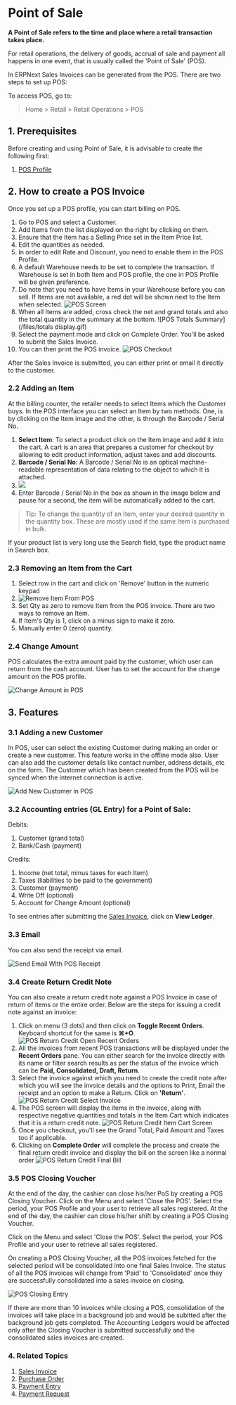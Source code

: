 
# Point of Sale



**A Point of Sale refers to the time and place where a retail transaction takes place.**


For retail operations, the delivery of goods, accrual of sale and payment all happens in one event, that is usually called the 'Point of Sale' (POS).


In ERPNext Sales Invoices can be generated from the POS. There are two steps to set up POS:


To access POS, go to:



> 
> Home > Retail > Retail Operations > POS
> 
> 
> 


## 1. Prerequisites


Before creating and using Point of Sale, it is advisable to create the following first:


1. [POS Profile](/docs/en/accounts/pos-profile)


## 2. How to create a POS Invoice


Once you set up a POS profile, you can start billing on POS.


1. Go to POS and select a Customer.
2. Add Items from the list displayed on the right by clicking on them.
3. Ensure that the Item has a Selling Price set in the Item Price list.
4. Edit the quantities as needed.
5. In order to edit Rate and Discount, you need to enable them in the POS Profile.
6. A default Warehouse needs to be set to complete the transaction. If Warehouse is set in both Item and POS profile, the one in POS Profile will be given preference.
7. Do note that you need to have Items in your Warehouse before you can sell. If Items are not available, a red dot will be shown next to the Item when selected. ![POS Screen](/files/pos-screen.png)
8. When all Items are added, cross check the net and grand totals and also the total quantity in the summary at the bottom. ![POS Totals Summary](/files/totals display.gif)
9. Select the payment mode and click on Complete Order. You'll be asked to submit the Sales Invoice.
10. You can then print the POS invoice. ![POS Checkout](/files/pos-checkout.gif)


After the Sales Invoice is submitted, you can either print or email it directly to the customer.


### 2.2 Adding an Item


At the billing counter, the retailer needs to select Items which the Customer buys. In the POS interface you can select an Item by two methods. One, is by clicking on the Item image and the other, is through the Barcode / Serial No.


1. **Select Item**: To select a product click on the Item image and add it into the cart. A cart is an area that prepares a customer for checkout by allowing to edit product information, adjust taxes and add discounts.
2. **Barcode / Serial No**: A Barcode / Serial No is an optical machine-readable representation of data relating to the object to which it is attached.
3. ![](/files/BczEpbC.png)
4. Enter Barcode / Serial No in the box as shown in the image below and pause for a second, the item will be automatically added to the cart.



> 
> Tip: To change the quantity of an Item, enter your desired quantity in the quantity box. These are mostly used if the same Item is purchased in bulk.
> 
> 
> 


If your product list is very long use the Search field, type the product name in Search box.


### 2.3 Removing an Item from the Cart


1. Select row in the cart and click on 'Remove' button in the numeric keypad
2. ![Remove Item From POS](/files/remove-item-from-pos.png)
3. Set Qty as zero to remove Item from the POS invoice. There are two ways to remove an Item.
4. If Item's Qty is 1, click on a minus sign to make it zero.
5. Manually enter 0 (zero) quantity.


### 2.4 Change Amount


POS calculates the extra amount paid by the customer, which user can return from the cash account. User has to set the account for the change amount on the POS profile.


![Change Amount in POS](/files/change-amount-in-pos.png)


## 3. Features


### 3.1 Adding a new Customer


In POS, user can select the existing Customer during making an order or create a new customer. This feature works in the offline mode also. User can also add the customer details like contact number, address details, etc on the form. The Customer which has been created from the POS will be synced when the internet connection is active.


![Add New Customer in POS](/files/pos-add-new-customer.gif)


### 3.2 Accounting entries (GL Entry) for a Point of Sale:


Debits:


1. Customer (grand total)
2. Bank/Cash (payment)


Credits:


1. Income (net total, minus taxes for each Item)
2. Taxes (liabilities to be paid to the government)
3. Customer (payment)
4. Write Off (optional)
5. Account for Change Amount (optional)


To see entries after submitting the [Sales Invoice](/docs/en/accounts/sales-invoice), click on **View Ledger**.


### 3.3 Email


You can also send the receipt via email.


![Send Email WIth POS Receipt](/files/pos-email.png)


### 3.4 Create Return Credit Note


You can also create a return credit note against a POS Invoice in case of return of items or the entire order. Below are the steps for issuing a credit note against an invoice:


1. Click on menu (3 dots) and then click on **Toggle Recent Orders**. Keyboard shortcut for the same is **⌘+O**.
![POS Return Credit Open Recent Orders](/files/pos-return-credit-1.png)
2. All the invoices from recent POS transactions will be displayed under the **Recent Orders** pane. You can either search for the invoice directly with its name or filter search results as per the status of the invoice which can be **Paid, Consolidated, Draft, Return**.
3. Select the invoice against which you need to create the credit note after which you will see the invoice details and the options to Print, Email the receipt and an option to make a Return. Click on **'Return'**. 
![POS Return Credit Select Invoice](/files/pos-return-credit-2.png)
4. The POS screen will display the items in the invoice, along with respective negative quantities and totals in the Item Cart which indicates that it is a return credit note.
![POS Return Credit Item Cart Screen](/files/pos-return-credit-3.png)
5. Once you checkout, you'll see the Grand Total, Paid Amount and Taxes too if applicable.
6. Clicking on **Complete Order** will complete the process and create the final return credit invoice and display the bill on the screen like a normal order
![POS Return Credit Final Bill](/files/pos-return-credit-4.png)


### 3.5 POS Closing Voucher


At the end of the day, the cashier can close his/her PoS by creating a POS Closing Voucher. Click on the Menu and select 'Close the POS'. Select the period, your POS Profile and your user to retrieve all sales registered.
At the end of the day, the cashier can close his/her shift by creating a POS Closing Voucher.


Click on the Menu and select 'Close the POS'. Select the period, your POS Profile and your user to retrieve all sales registered.


On creating a POS Closing Voucher, all the POS invoices fetched for the selected period will be consolidated into one final Sales Invoice. The status of all the POS invoices will change from 'Paid' to 'Consolidated' once they are successfully consolidated into a sales invoice on closing.


![POS Closing Entry](/files/pos-closing-entry.png)


If there are more than 10 invoices while closing a POS, consolidation of the invoices will take place in a background job and would be subitted after the background job gets completed. The Accounting Ledgers would be affected only after the Closing Voucher is submitted successfully and the consolidated sales invoices are created.


### 4. Related Topics


1. [Sales Invoice](/docs/en/accounts/sales-invoice)
2. [Purchase Order](/docs/en/buying/purchase-order)
3. [Payment Entry](/docs/en/accounts/payment-entry)
4. [Payment Request](/docs/en/accounts/payment-request)




